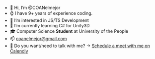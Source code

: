 - 👋 Hi, I’m @COANelmejor
- ⌚️ I have 9+ years of experience coding.
- 👀 I’m interested in JS/TS Development
- 🌱 I’m currently learning C# for Unity3D
- 🎓 Computer Science **Student** at University of the People
- 📫 coanelmejor@gmail.com
- 📅 Do you want/need to talk with me? → <a href="https://calendly.com/coanelmejor" target="_blank">Schedule a meet with me on Calendly</a>

<!---
COANelmejor/COANelmejor is a ✨ special ✨ repository because its `README.md` (this file) appears on your GitHub profile.
You can click the Preview link to take a look at your changes.
--->
